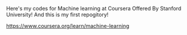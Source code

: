 Here's my codes for Machine learning at Coursera Offered By Stanford University!
And this is my first repogitory!

https://www.coursera.org/learn/machine-learning
